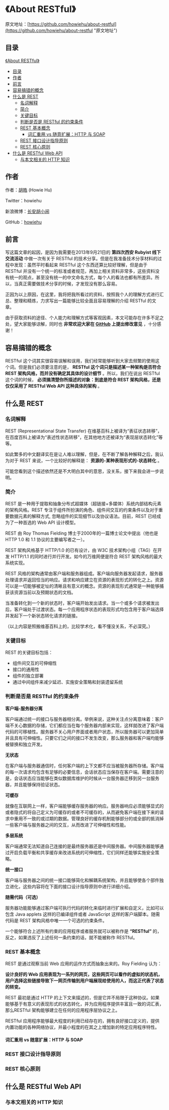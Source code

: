 # 《About RESTful》

原文地址：[https://github.com/howiehu/about-restful](https://github.com/howiehu/about-restful "原文地址")

## 目录
[《About RESTful》](#about-restful)

* [目录](#目录)
* [作者](#作者)
* [前言](#前言)
* [容易搞错的概念](#容易搞错的概念)
* [什么是 REST](#什么是-rest)
  * [名词解释](#名词解释)
  * [简介](#简介)
  * [关键目标](#关键目标)
  * [判断是否是 RESTful 的约束条件](#判断是否是-restful-的约束条件)
  * [REST 基本概念](#rest-基本概念)
      * [词汇重用 vs 随意扩展：HTTP 与 SOAP](#词汇重用-vs-随意扩展http-与-soap)
  * [REST 接口设计指导原则](#rest-接口设计指导原则)
  * [REST 核心原则](#rest-核心原则)
* [什么是 RESTful Web API](#什么是-restful-web-api)
  * [与本文相关的 HTTP 知识](#与本文相关的-http-知识)

## 作者

作者：[胡皓](http://blog.huhao.name "胡皓") (Howie Hu)

Twitter：howiehu

新浪微博：[长安胡小闹](http://weibo.com/howiehu "长安胡小闹")

GitHub：[howiehu](http://github.com/howiehu "howiehu")

## 前言

写这篇文章的起因，是因为我需要在2013年9月21日的 **第四次西安 Rubyist 线下交流活动** 中做一次有关于 RESTful 的技术分享。但是在我准备技术分享材料的过程中发现：虽然平时看起来 RESTful 这个东西还算比较好理解，但是由于 RESTful 并没有一个统一的标准或者规范，再加上相关资料非常多，这些资料没有统一的观点，甚至没有统一的中文命名方式，每个人的看法也都有所差异。所以，当真正需要做技术分享的时候，才发现没有那么容易。

正因为以上原因，在这里，我将把我所看过的资料，按照我个人的理解方式进行汇总、整理和精炼，力求写出一篇能够比较全面且容易理解的介绍 RESTful 的文章。

由于获取资料的途径、个人能力和理解方式等客观因素，本文可能存在许多不足之处，望大家能够谅解，同时也 **非常欢迎大家在 [GitHub](https://github.com/howiehu/about-restful "原文地址") 上提出修改意见** ，十分感谢！

## 容易搞错的概念

RESTful 这个词其实很容易误解和误用，我们经常能够听到大家去频繁的使用这个词。但是我们必须要注意的是， **RESTful 这个词只是描述某一种架构是否符合 REST 架构风格，而并没有确定其具体的设计细节** 。所以，我们在说出 RESTful 这个词的时候， **必须搞清楚你所描述的对象：到底是符合 REST 架构风格，还是仅仅采用了 RESTful Web API 这种具体的架构** 。

## 什么是 REST

### 名词解释

REST (Representational State Transfer) 在维基百科上被译为“表征状态转移”，在百度百科上被译为“表述性状态转移”，在其他地方还被译为“表现层状态转化”等等。

如此繁多的中文翻译实在是让人难以理解，但是，在不断了解各种解释之后，我认为对于 REST 来说，一个比较好的解释是： **资源的-某种表现形式的-状态转化** 。

可能您看到这个描述依然还是不大明白其中的意思，没关系，接下来我会进一步说明。

### 简介

REST 是一种用于提取和抽象分布式超媒体（超链接+多媒体）系统内部结构元素的架构风格。REST 专注于组件所扮演的角色、组件间交互的约束条件以及对于重要数据元素的解释方式, 忽略组件的实现细节以及协议语法。目前，REST 已经成为了一种首选的 Web API 设计模型。

REST 由 Roy Thomas Fielding 博士于2000年的一篇博士论文中提出（他也是 HTTP 1.0 和 1.1 协议的主要编写者之一）。

REST 架构风格基于 HTTP/1.0 的已有设计，由 W3C 技术架构小组（TAG）在开发 HTTP/1.1 的同时进行并行开发。如今的万维网便是符合 REST 架构风格的最大系统实现。

REST 风格的架构通常由客户端和服务器组成。客户端向服务器发起请求，服务器处理请求并返回恰当的响应。请求和响应建立在资源的表现形式的转化之上。资源可以是一切能够被定址的清晰且有意义的概念。资源的表现形式通常是一种能够捕获该资源当前以及预期状态的文档。

当准备转化到一个新的状态时，客户端开始发出请求。当一个或多个请求被发出后，客户端处于过渡状态。每一个应用程序状态的表现形式均包含用于客户端选择并发起下一个新状态转化请求的链接。

（以上内容是照搬维基百科上的，比较学术化，看不懂没关系，不必深究。）

### 关键目标

REST 的关键目标包括：

* 组件间交互的可伸缩性
* 接口的通用性
* 组件的独立部署
* 通过中间组件来减少延迟、实施安全策略和封装遗留系统

### 判断是否是 RESTful 的约束条件

**客户端-服务器分离**

客户端通过统一的接口与服务器相分离。举例来说，这种关注点分离意味着：客户端不关心数据的存储，它们都应当在每个服务器内部来实现，这样就改进了客户端代码的可移植性。服务器不关心用户界面或者用户状态，所以服务器可以更加简单并且具有可伸缩性。只要它们之间的接口不发生改变，那么服务器和客户端均能够被替换和独立开发。

**无状态**

在客户端与服务器通信时，任何客户端的上下文都不应当被服务器所存储。客户端的每一次请求均包含有足够的必要信息，会话状态应当保存在客户端。需要注意的是，会话状态应当能够在类似数据库维护的时候从一台服务器迁移到另一台服务器，并且能够保持验证状态。

**可缓存**

就像在互联网上一样，客户端能够缓存服务器的响应。服务器响应必须能够显式的或者隐式的将自己定义为可缓存的或者不可缓存的，从而避免客户端在接下来的请求中重用不一致的或过期的数据。管理良好的缓存机制能够部分的或全部的抵消掉一些客户端与服务器之间的交互，从而改进了可伸缩性和性能。

**多层系统**

客户端通常无法知道自己连接的是最终服务器还是中间服务器。中间服务器能够通过开启负载平衡和共享缓存来改进系统的可伸缩性，它们同样还能够实施安全策略。

**统一接口**

客户端与服务器之间的统一接口能够简化和解耦系统架构，并且能够使各个部件独立进化，这些内容将在下面的接口设计指导原则中进行详细介绍。

**随需代码（可选）**

服务器功能能够通过客户端可执行代码的转化来临时进行扩展和自定义，比如可以包含 Java applets 这样的已编译组件或者 JavaScript 这样的客户端脚本。随需代码是 REST 架构风格中唯一一个可选的约束条件。

一个能够符合上述所有约束的应用程序或者服务就可以被称作是 **“RESTful”** 的，反之，如果违反了上述任何一条约束的话，就不能被称作 RESTful。

### REST 基本概念

REST 是通过观察当前 Web 应用的运作方式而抽象出来的。Roy Fielding 认为：

**设计良好的 Web 应用表现为一系列的网页，这些网页可以看作的虚拟的状态机，用户选择这些链接导致下一网页传输到用户端展现给使用的人，而这正代表了状态的转变。**

REST 最初是通过 HTTP 的上下文来描述的，但是它并不局限于这种协议。如果能够基于有意义的表现形式的状态转化，并为应用程序提供丰富且一致的词汇表，那么RESTful 架构能够建立在任何的应用程序层协议之上。

RESTful 应用程序能够最大程度的利用已经存在的，拥有良好接口定义的，提供内置功能的各种网络协议，并最小程度的在其之上增加新的特定应用程序特性。

#### 词汇重用 vs 随意扩展：HTTP 与 SOAP

### REST 接口设计指导原则

### REST 核心原则

## 什么是 RESTful Web API

### 与本文相关的 HTTP 知识
